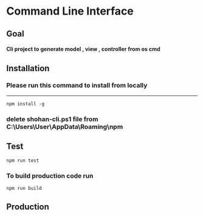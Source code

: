 # Command Line Interface

## Goal

#### Cli project to generate model , view , controller from os cmd

<!-- ![alt text](./public/image1.png "Screenshot 1")![alt text](./public/image2.png "Screenshot 2")![alt text](./public/image3.png "Screenshot 3") -->

## Installation

### Please run this command to install from locally

<hr>

`npm install -g`

### delete shohan-cli.ps1 file from C:\Users\User\AppData\Roaming\npm

## Test

`npm run test`

### To build production code run

`npm run build`

## Production
